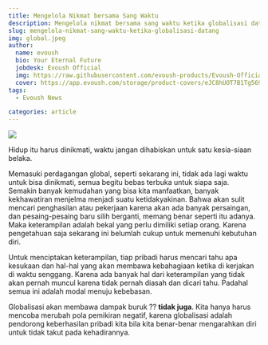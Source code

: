 ```yaml
---
title: Mengelola Nikmat bersama Sang Waktu
description: Mengelola nikmat bersama sang waktu ketika globalisasi datang ...
slug: mengelola-nikmat-sang-waktu-ketika-globalisasi-datang
img: global.jpeg
author:
  name: evoush
  bio: Your Eternal Future
  jobdesk: Evoush Official
  img: https://raw.githubusercontent.com/evoush-products/Evoush-Official-Website/master/static/icon_128.png
  cover: https://app.evoush.com/storage/product-covers/eJC8hUOT7B1Tg56943hWhsI9KMH8k7CdRe2OFDbo.jpg
tags:
  - Evoush News

categories: article
---  
```

<img src="https://wallpaperaccess.com/full/1970553.jpg" class="img-fluid">  

Hidup itu harus dinikmati, waktu jangan dihabiskan untuk satu kesia-siaan belaka.  

Memasuki perdagangan global, seperti sekarang ini, tidak ada lagi waktu untuk bisa dinikmati, semua begitu bebas terbuka untuk siapa saja.  
Semakin banyak kemudahan yang bisa kita manfaatkan, banyak kekhawatiran menjelma menjadi suatu ketidakyakinan. Bahwa akan sulit mencari penghasilan atau pekerjaan karena akan ada banyak persaingan, dan pesaing-pesaing baru silih berganti, memang benar seperti itu adanya. Maka keterampilan adalah bekal yang perlu dimiliki setiap orang. Karena pengetahuan saja sekarang ini belumlah cukup untuk memenuhi kebutuhan diri.  

Untuk menciptakan keterampilan, tiap pribadi harus mencari tahu apa kesukaan dan hal-hal yang akan membawa kebahagiaan ketika di kerjakan di waktu senggang. Karena ada banyak hal dari keterampilan yang tidak akan pernah muncul karena tidak pernah diasah dan dicari tahu. Padahal semua ini adalah modal menuju kebebasan.  

Globalisasi akan membawa dampak buruk ?? **tidak juga**. Kita hanya harus mencoba merubah pola pemikiran negatif, karena globalisasi adalah pendorong keberhasilan pribadi kita bila kita benar-benar mengarahkan diri untuk tidak takut pada kehadirannya.

